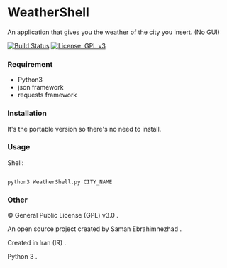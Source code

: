                                                              
# WeatherShell
An application that gives you the weather of the city you insert. (No GUI)

[![Build Status](https://img.shields.io/badge/build-passing-success)](https://samebison.ir)
[![License: GPL v3](https://img.shields.io/badge/license-GPL--3.0-informational)](https://www.gnu.org/licenses/gpl-3.0)

### Requirement

* Python3
* json framework
* requests framework

### Installation

It's the portable version so there's no need to install.

### Usage

Shell:

```shell

python3 WeatherShell.py CITY_NAME

```
### Other

🄯 General Public License (GPL) v3.0 .

An open source project created by Saman Ebrahimnezhad .

Created in Iran (IR) .

Python 3 .
